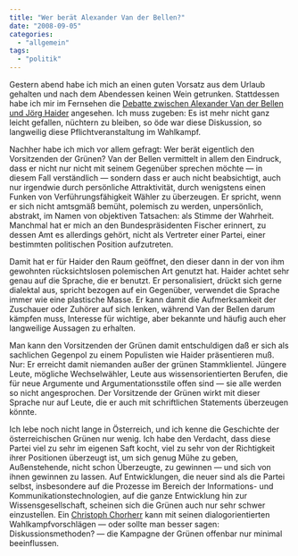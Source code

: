 ```yaml
---
title: "Wer berät Alexander Van der Bellen?"
date: "2008-09-05"
categories: 
  - "allgemein"
tags: 
  - "politik"
---
```


Gestern abend habe ich mich an einen guten Vorsatz aus dem Urlaub gehalten und nach dem Abendessen keinen Wein getrunken. Stattdessen habe ich mir im Fernsehen die [Debatte zwischen Alexander Van der Bellen und Jörg Haider](http://neuwal.com/index.php/2008/09/04/neuwal-danach-a-van-der-bellen-und-j-haider-nach-der-tv-konfrontation-analyse-und-statements/ "Neuwal Danach: A. van der Bellen und J. Haider nach der TV-Konfrontation. Analyse und Statements. | NEUWAL. Neuwahlen in Österreich 2008 - Nationalratswahl 2008. (neuwal.com)") angesehen. Ich muss zugeben: Es ist mehr nicht ganz leicht gefallen, nüchtern zu bleiben, so öde war diese Diskussion, so langweilig diese Pflichtveranstaltung im Wahlkampf.

Nachher habe ich mich vor allem gefragt: Wer berät eigentlich den Vorsitzenden der Grünen? Van der Bellen vermittelt in allem den Eindruck, dass er nicht nur nicht mit seinem Gegenüber sprechen möchte — in diesem Fall verständlich — sondern dass er auch nicht beabsichtigt, auch nur irgendwie durch persönliche Attraktivität, durch wenigstens einen Funken von Verführungsfähigkeit Wähler zu überzeugen. Er spricht, wenn er sich nicht amtsgmäß bemüht, polemisch zu werden, unpersönlich, abstrakt, im Namen von objektiven Tatsachen: als Stimme der Wahrheit. Manchmal hat er mich an den Bundespräsidenten Fischer erinnert, zu dessen Amt es allerdings gehört, nicht als Vertreter einer Partei, einer bestimmten politischen Position aufzutreten.

Damit hat er für Haider den Raum geöffnet, den dieser dann in der von ihm gewohnten rücksichtslosen polemischen Art genutzt hat. Haider achtet sehr genau auf die Sprache, die er benutzt. Er personalisiert, drückt sich gerne dialektal aus, spricht bezogen auf ein Gegenüber, verwendet die Sprache immer wie eine plastische Masse. Er kann damit die Aufmerksamkeit der Zuschauer oder Zuhörer auf sich lenken, während Van der Bellen darum kämpfen muss, Interesse für wichtige, aber bekannte und häufig auch eher langweilige Aussagen zu erhalten.

Man kann den Vorsitzenden der Grünen damit entschuldigen daß er sich als sachlichen Gegenpol zu einem Populisten wie Haider präsentieren muß. Nur: Er erreicht damit niemanden außer der grünen Stammklientel. Jüngere Leute, mögliche Wechselwähler, Leute aus wissensorientierten Berufen, die für neue Argumente und Argumentationsstile offen sind — sie alle werden so nicht angesprochen. Der Vorsitzende der Grünen wirkt mit dieser Sprache nur auf Leute, die er auch mit schriftlichen Statements überzeugen könnte.

Ich lebe noch nicht lange in Österreich, und ich kenne die Geschichte der österreichischen Grünen nur wenig. Ich habe den Verdacht, dass diese Partei viel zu sehr im eigenen Saft kocht, viel zu sehr von der Richtigkeit ihrer Positionen überzeugt ist, um sich genug Mühe zu geben, Außenstehende, nicht schon Überzeugte, zu gewinnen — und sich von ihnen gewinnen zu lassen. Auf Entwicklungen, die neuer sind als die Partei selbst, insbesondere auf die Prozesse im Bereich der Informations- und Kommunikationstechnologien, auf die ganze Entwicklung hin zur Wissensgesellschaft, scheinen sich die Grünen auch nur sehr schwer einzustellen. Ein [Christoph Chorherr](http://chorherr.twoday.net/ "chorherr") kann mit seinen dialogorientierten Wahlkampfvorschlägen — oder sollte man besser sagen: Diskussionsmethoden? — die Kampagne der Grünen offenbar nur minimal beeinflussen.
